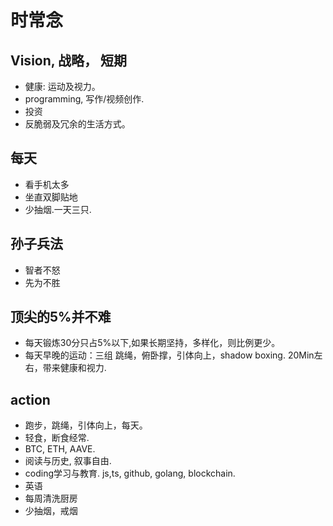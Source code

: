 
# 时常念
## Vision, 战略， 短期
- 健康: 运动及视力。
- programming, 写作/视频创作.
- 投资
- 反脆弱及冗余的生活方式。
## 每天
- 看手机太多
- 坐直双脚贴地
- 少抽烟.一天三只.

## 孙子兵法
- 智者不怒
- 先为不胜

## 顶尖的5%并不难
- 每天锻炼30分只占5%以下,如果长期坚持，多样化，则比例更少。
- 每天早晚的运动：三组 跳绳，俯卧撑，引体向上，shadow boxing. 20Min左右，带来健康和视力.


## action
- 跑步，跳绳，引体向上，每天。
- 轻食，断食经常.
- BTC, ETH, AAVE.
- 阅读与历史, 叙事自由.
- coding学习与教育. js,ts, github, golang, blockchain.
- 英语
- 每周清洗厨房
- 少抽烟，戒烟